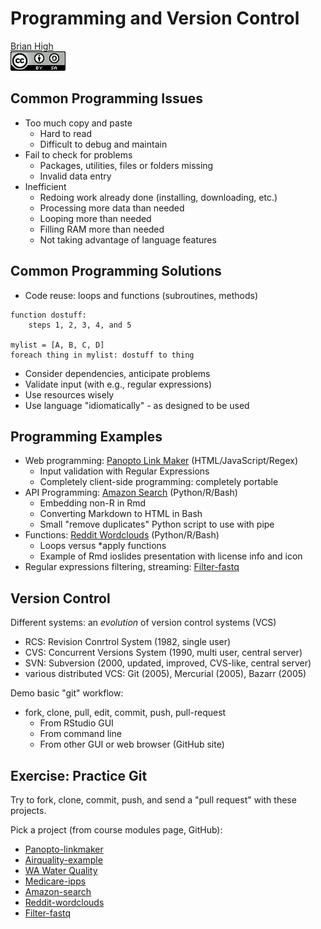 # Programming and Version Control
[Brian High](https://github.com/brianhigh)  
![CC BY-SA 4.0](cc_by-sa_4.png)  

## Common Programming Issues

* Too much copy and paste
    - Hard to read
    - Difficult to debug and maintain
* Fail to check for problems
    - Packages, utilities, files or folders missing
    - Invalid data entry
* Inefficient 
    - Redoing work already done (installing, downloading, etc.)
    - Processing more data than needed
    - Looping more than needed
    - Filling RAM more than needed
    - Not taking advantage of language features

## Common Programming Solutions

* Code reuse: loops and functions (subroutines, methods)

```
function dostuff:
    steps 1, 2, 3, 4, and 5

mylist = [A, B, C, D]
foreach thing in mylist: dostuff to thing
```

* Consider dependencies, anticipate problems
* Validate input (with e.g., regular expressions)
* Use resources wisely
* Use language "idiomatically" - as designed to be used

## Programming Examples

* Web programming: [Panopto Link Maker](https://github.com/brianhigh/panopto-linkmaker) (HTML/JavaScript/Regex)
    - Input validation with Regular Expressions
    - Completely client-side programming: completely portable
* API Programming: [Amazon Search](https://github.com/brianhigh/amzn-srch) (Python/R/Bash)
    - Embedding non-R in Rmd
    - Converting Markdown to HTML in Bash
    - Small "remove duplicates" Python script to use with pipe
* Functions: [Reddit Wordclouds](https://github.com/brianhigh/reddit-wordclouds) (Python/R/Bash)
    - Loops versus *apply functions
    - Example of Rmd ioslides presentation with license info and icon
* Regular expressions filtering, streaming: [Filter-fastq](https://github.com/brianhigh/filter-fastq)

## Version Control

Different systems: an _evolution_ of version control systems (VCS)

- RCS: Revision Conrtrol System (1982, single user)
- CVS: Concurrent Versions System (1990, multi user, central server)
- SVN: Subversion (2000, updated, improved, CVS-like, central server)
- various distributed VCS: Git (2005), Mercurial (2005), Bazarr (2005)

Demo basic "git" workflow:

* fork, clone, pull, edit, commit, push, pull-request
    - From RStudio GUI
    - From command line
    - From other GUI or web browser (GitHub site)

## Exercise: Practice Git

Try to fork, clone, commit, push, and send a "pull request" with these projects.

Pick a project (from course modules page, GitHub):

- [Panopto-linkmaker](https://github.com/brianhigh/panopto-linkmaker)
- [Airquality-example](https://github.com/brianhigh/airquality-example)
- [WA Water Quality](https://github.com/brianhigh/wa-water-quality)
- [Medicare-ipps](https://github.com/brianhigh/medicare-ipps)
- [Amazon-search](https://github.com/brianhigh/amzn-srch)
- [Reddit-wordclouds](https://github.com/brianhigh/reddit-wordclouds)
- [Filter-fastq](https://github.com/brianhigh/filter-fastq)
